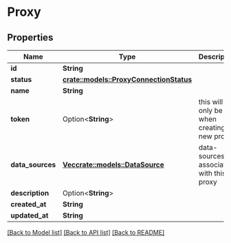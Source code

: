 # Proxy

## Properties

Name | Type | Description | Notes
------------ | ------------- | ------------- | -------------
**id** | **String** |  | 
**status** | [**crate::models::ProxyConnectionStatus**](proxyConnectionStatus.md) |  | 
**name** | **String** |  | 
**token** | Option<**String**> | this will only be set when creating a new proxy | [optional]
**data_sources** | [**Vec<crate::models::DataSource>**](dataSource.md) | data-sources associated with this proxy | 
**description** | Option<**String**> |  | [optional]
**created_at** | **String** |  | 
**updated_at** | **String** |  | 

[[Back to Model list]](../README.md#documentation-for-models) [[Back to API list]](../README.md#documentation-for-api-endpoints) [[Back to README]](../README.md)


